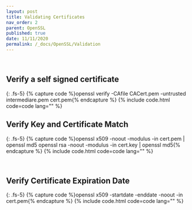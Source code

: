 ```yaml
---
layout: post
title: Validating Certificates
nav_order: 2
parent: OpenSSL
published: true
date: 11/11/2020
permalink: /_docs/OpenSSL/Validation
---
```

<br>

## Verify a self signed certificate
{: .fs-5}
{% capture code %}openssl verify -CAfile CACert.pem -untrusted intermediare.pem cert.pem{% endcapture %}
{% include code.html code=code lang="" %}
<br>

## Verify Key and Certificate Match
{: .fs-5}
{% capture code %}openssl x509 -noout -modulus -in cert.pem | openssl md5
openssl rsa -noout -modulus -in cert.key | openssl md5{% endcapture %}
{% include code.html code=code lang="" %}


<br>

## Verify Certificate Expiration Date
{: .fs-5}
{% capture code %}openssl x509 -startdate -enddate -noout -in cert.pem{% endcapture %}
{% include code.html code=code lang="" %}
<br>